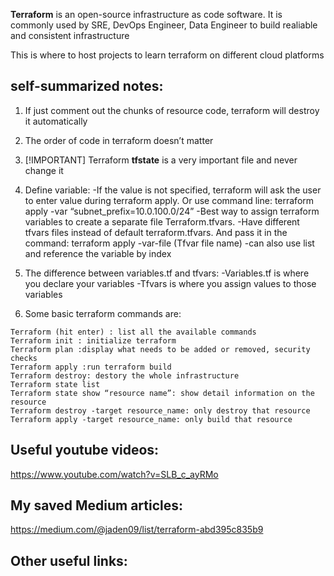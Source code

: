 **Terraform** is an open-source infrastructure as code software. It is commonly used by SRE, DevOps Engineer, Data Engineer to build realiable and consistent infrastructure

This is where to host projects to learn terraform on different cloud platforms

## self-summarized notes:

1. If just comment out the chunks of resource code, terraform will destroy it automatically
2. The order of code in terraform doesn’t matter
3. [!IMPORTANT] Terraform **tfstate** is a very important file and never change it 
4. Define variable:
    -If the value is not specified, terraform will ask the user to enter value during terraform apply. Or use command line: terraform apply -var “subnet_prefix=10.0.100.0/24”
    -Best way to assign terraform variables to create a separate file Terraform.tfvars. 
    -Have different tfvars files instead of default terraform.tfvars. And pass it in the command: terraform apply -var-file (Tfvar file name)
    -can also use list and reference the variable by index
5. The difference between variables.tf and tfvars:
    -Variables.tf is where you declare your variables
    -Tfvars is where you assign values to those variables

5. Some basic terraform commands are:
```
Terraform (hit enter) : list all the available commands
Terraform init : initialize terraform
Terraform plan :display what needs to be added or removed, security checks
Terraform apply :run terraform build
Terraform destroy: destory the whole infrastructure
Terraform state list 
Terraform state show “resource name”: show detail information on the resource
Terraform destroy -target resource_name: only destroy that resource
Terraform apply -target resource_name: only build that resource
```
## Useful youtube videos:

https://www.youtube.com/watch?v=SLB_c_ayRMo


## My saved Medium articles:

https://medium.com/@jaden09/list/terraform-abd395c835b9


## Other useful links:




